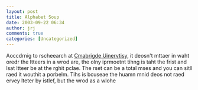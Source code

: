 ```yaml
---
layout: post
title: Alphabet Soup
date: 2003-09-22 06:34
author: jrj
comments: true
categories: [Uncategorized]
---
```

Aoccdrnig to rscheearch at <a href="http://www-bmu.psychiatry.cam.ac.uk/PROJECTS/index.html" target="_blank">Cmabrigde Uinervtisy</a>, it deosn't mttaer in waht oredr the ltteers in a wrod are, the olny iprmoetnt tihng is taht the frist and lsat ltteer be at the rghit pclae. The rset can be a total mses and you can sitll raed it wouthit a porbelm. Tihs is bcuseae the huamn mnid deos not raed ervey lteter by istlef, but the wrod as a wlohe

